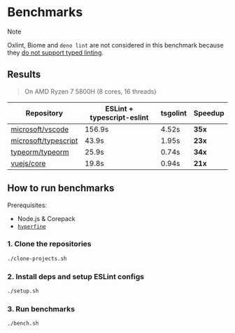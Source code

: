 # Benchmarks

> [!NOTE]
> Oxlint, Biome and `deno lint` are not considered in this benchmark because they [do not support typed linting](https://www.joshuakgoldberg.com/blog/why-typed-linting-needs-typescript-today/).

## Results

> On AMD Ryzen 7 5800H (8 cores, 16 threads)

| Repository | ESLint + typescript-eslint | tsgolint | Speedup |
| --- | --- | --- | --- |
| [microsoft/vscode](https://github.com/microsoft/vscode) | 156.9s | 4.52s | **35x** |
| [microsoft/typescript](https://github.com/microsoft/typescript) | 43.9s | 1.95s | **23x** |
| [typeorm/typeorm](https://github.com/typeorm/typeorm) | 25.9s | 0.74s | **34x** |
| [vuejs/core](https://github.com/vuejs/core) | 19.8s | 0.94s | **21x** |

## How to run benchmarks

Prerequisites:

- Node.js & Corepack
- [`hyperfine`](https://github.com/sharkdp/hyperfine)


### 1. Clone the repositories

```bash
./clone-projects.sh
```

### 2. Install deps and setup ESLint configs

```bash
./setup.sh
```

### 3. Run benchmarks

```bash
./bench.sh
```
